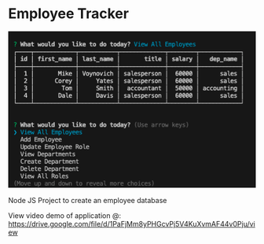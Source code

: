 # Employee Tracker

![screenshot](ss.png)

Node JS Project to create an employee database

View video demo of application @: https://drive.google.com/file/d/1PaFjMm8yPHGcvPj5V4KuXvmAF44v0Pju/view 
